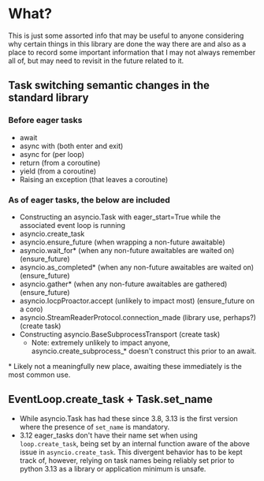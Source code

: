# What?

This is just some assorted info that may be useful to anyone considering why
certain things in this library are done the way there are and also
as a place to record some important information that I may not always remember
all of, but may need to revisit in the future related to it.

## Task switching semantic changes in the standard library

### Before eager tasks

- await
- async with (both enter and exit)
- async for (per loop)
- return (from a coroutine)
- yield (from a coroutine)
- Raising an exception (that leaves a coroutine)

### As of eager tasks, the below are included

- Constructing an asyncio.Task with eager_start=True while the associated event loop is running
- asyncio.create_task
- asyncio.ensure_future (when wrapping a non-future awaitable)
- asyncio.wait_for\* (when any non-future awaitables are waited on) (ensure_future)
- asyncio.as_completed\* (when any non-future awaitables are waited on) (ensure_future)
- asyncio.gather\* (when any non-future awaitables are gathered) (ensure_future)
- asyncio.IocpProactor.accept (unlikely to impact most)  (ensure_future on a coro)
- asyncio.StreamReaderProtocol.connection_made (library use, perhaps?) (create task)
- Constructing asyncio.BaseSubprocessTransport (create task)
    - Note: extremely unlikely to impact anyone, asyncio.create_subprocess_* doesn't construct this prior to an await.

\* Likely not a meaningfully new place, awaiting these immediately is the most common use.


## EventLoop.create_task + Task.set_name

- While asyncio.Task has had these since 3.8, 3.13 is the first version where
  the presence of `set_name` is mandatory.
- 3.12 eager_tasks don't have their name set when using `loop.create_task`,
  being set by an internal function aware of the above issue in `asyncio.create_task`.
  This divergent behavior has to be kept track of, however, relying on task names
  being reliably set prior to python 3.13 as a library or application
  minimum is unsafe.
